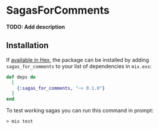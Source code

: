 # SagasForComments

**TODO: Add description**

## Installation

If [available in Hex](https://hex.pm/docs/publish), the package can be installed
by adding `sagas_for_comments` to your list of dependencies in `mix.exs`:

```elixir
def deps do
  [
    {:sagas_for_comments, "~> 0.1.0"}
  ]
end
```

To test working sagas you can run this command in prompt:

```prompt
> mix test
```

